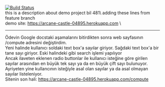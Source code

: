 [![Build Status](https://travis-ci.com/bozgenc/481homework.svg?branch=main)](https://travis-ci.com/bozgenc/481homework)\
this is a description about demo project bil 481\ 
adding these lines from feature branch\
demo site: https://arcane-castle-04895.herokuapp.com \
***********
Ödevin Google docstaki aşamalarını bitirdikten sonra web sayfasının /compute adresini değiştirdim.\
Yeni halinde kullanıcı soldaki text box'a sayılar giriyor. Sağdaki text box'a bir tane sayı giriyor. Eski halindeki gibi search işlemi yapılıyor\
Ancak ilaveten eklenen radio buttonlar ile kullanıcı isteğine göre girilen sayılar arasından en büyük tek sayı ya da en büyük çift sayı bulunuyor.\
Ayriyeten yine kullancının isteğiyle asal olan sayılar ya da asal olmayan sayılar listeleniyor.\
Sitenin son hali: https://arcane-castle-04895.herokuapp.com/compute

